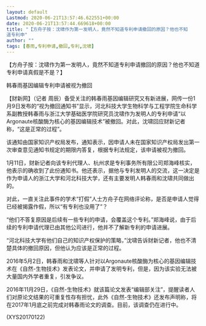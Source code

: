 ```yaml
---
layout: default
Lastmod: 2020-06-21T13:57:46.622551+00:00
date: 2020-06-21T13:57:44.669618+00:00
title: "【方舟子按：沈啸作为第一发明人，竟然不知道专利申请撤回的原因？他也不知
道专利申"
author: ""
tags: [春雨,专利申请,撤回,专利,沈啸]
---
```


【方舟子按：沈啸作为第一发明人，竟然不知道专利申请撤回的原因？他也不知道专利申请真假是不是？】

韩春雨基因编辑专利申请被视为撤回

【财新网】（记者 周辰）备受关注的韩春雨基因编辑研究又有新进展，网传一份1月9日发布的“视为撤回通知书”显示，河北科技大学生物科学与工程学院生命科学系副教授韩春雨与浙江大学基础医学院研究员沈啸作为发明人的专利申请“以Argonaute核酸酶为核心的基因编辑技术”被撤回。对此，沈啸回应财新记者称，“这是正常的过程”。

该通知由国家知识产权局发布，通知表示，因申请人未在国家知识产权局发出第一次审查意见通知书规定的期限内答复，根据专利法规定，该申请被视为撤回。

1月11日，财新记者向该专利代理人、杭州求是专利事务所有限公司郑海峰核实，他表示的确收到了此份通知书。他还表示，据他与专利发明人的交流，这一决定是作为申请人的浙江大学和河北科技大学，还有主要发明人韩春雨和沈啸共同做出的。

对此，一直关注此事件的学术“打假”人士方舟子在网络评论称，是否是申请人觉得已经被揭露作假，所以“有专利也没用了”？

“他们不答复原因是后续有一些专利的申请，会覆盖这个专利。”郑海峰说，由于后续的专利申请代理已由其他公司进行，他并不了解新专利的申请进展。

“河北科技大学有他们自己的知识产权保护的策略，”沈啸告诉财新记者，他也不清楚具体的撤回原因，但他认为应该是正常的过程。

2016年5月2日，韩春雨和沈啸等人针对以Argonaute核酸酶为核心的基因编辑技术在《自然-生物技术》发表论文，并申请了发明专利，但是，因为该实验无法被大量国内外学者重复，引发争议。

2016年11月29日，《自然-生物技术》就该篇论文发表“编辑部关注”，提醒读者人们对原论文结果的可重复性存有担忧，此外《自然-生物技术》还发布声明称，将在2017年1月底之前完成对韩春雨论文的调查。目前，该调查仍在进行中。

(XYS20170122)

